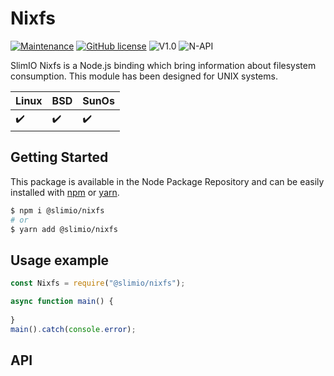 # Nixfs
[![Maintenance](https://img.shields.io/badge/Maintained%3F-yes-green.svg)](https://github.com/SlimIO/Nixfs/commit-activity)
[![GitHub license](https://img.shields.io/github/license/Naereen/StrapDown.js.svg)](https://github.com/SlimIO/Nixmem/blob/master/LICENSE)
![V1.0](https://img.shields.io/badge/version-1.0.0-blue.svg)
![N-API](https://img.shields.io/badge/N--API-experimental-orange.svg)

SlimIO Nixfs is a Node.js binding which bring information about filesystem consumption. This module has been designed for UNIX systems.

| Linux | BSD | SunOs |
| --- | --- | --- |
| ✔️ | ✔️ | ✔️ |

## Getting Started

This package is available in the Node Package Repository and can be easily installed with [npm](https://docs.npmjs.com/getting-started/what-is-npm) or [yarn](https://yarnpkg.com).

```bash
$ npm i @slimio/nixfs
# or
$ yarn add @slimio/nixfs
```

## Usage example

```js
const Nixfs = require("@slimio/nixfs"); 

async function main() {
    
}
main().catch(console.error);
```

## API

